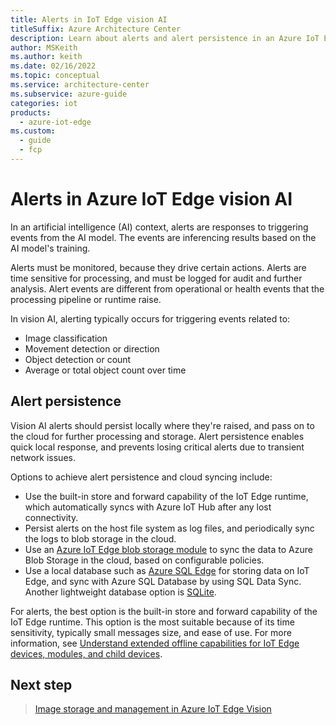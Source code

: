 ```yaml
---
title: Alerts in IoT Edge vision AI
titleSuffix: Azure Architecture Center
description: Learn about alerts and alert persistence in an Azure IoT Edge vision solution. An alert is a response to an event that's triggered by the AI model.
author: MSKeith
ms.author: keith
ms.date: 02/16/2022
ms.topic: conceptual
ms.service: architecture-center
ms.subservice: azure-guide
categories: iot
products:
  - azure-iot-edge
ms.custom:
  - guide
  - fcp
---
```


# Alerts in Azure IoT Edge vision AI

In an artificial intelligence (AI) context, alerts are responses to triggering events from the AI model. The events are inferencing results based on the AI model's training.

Alerts must be monitored, because they drive certain actions. Alerts are time sensitive for processing, and must be logged for audit and further analysis. Alert events are different from operational or health events that the processing pipeline or runtime raise.

In vision AI, alerting typically occurs for triggering events related to:

- Image classification
- Movement detection or direction
- Object detection or count
- Average or total object count over time

## Alert persistence

Vision AI alerts should persist locally where they're raised, and pass on to the cloud for further processing and storage. Alert persistence enables quick local response, and prevents losing critical alerts due to transient network issues.

Options to achieve alert persistence and cloud syncing include:

- Use the built-in store and forward capability of the IoT Edge runtime, which automatically syncs with Azure IoT Hub after any lost connectivity.
- Persist alerts on the host file system as log files, and periodically sync the logs to blob storage in the cloud.
- Use an [Azure IoT Edge blob storage module](/azure/iot-edge/how-to-store-data-blob) to sync the data to Azure Blob Storage in the cloud, based on configurable policies.
- Use a local database such as [Azure SQL Edge](/azure/azure-sql-edge/overview) for storing data on IoT Edge, and sync with Azure SQL Database by using SQL Data Sync. Another lightweight database option is [SQLite](https://www.sqlite.org/index.html).

For alerts, the best option is the built-in store and forward capability of the IoT Edge runtime. This option is the most suitable because of its time sensitivity, typically small messages size, and ease of use. For more information, see [Understand extended offline capabilities for IoT Edge devices, modules, and child devices](/azure/iot-edge/offline-capabilities).

## Next step


> [Image storage and management in Azure IoT Edge Vision](./image-storage.md)

